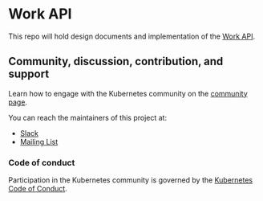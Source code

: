# Work API

This repo will hold design documents and implementation of the [Work API](https://docs.google.com/document/d/1cWcdB40pGg3KS1eSyb9Q6SIRvWVI8dEjFp9RI0Gk0vg/edit#).

## Community, discussion, contribution, and support

Learn how to engage with the Kubernetes community on the [community page](http://kubernetes.io/community/).

You can reach the maintainers of this project at:

- [Slack](https://kubernetes.slack.com/messages/sig-multicluster)
- [Mailing List](https://groups.google.com/forum/#!forum/kubernetes-sig-multicluster)

### Code of conduct

Participation in the Kubernetes community is governed by the [Kubernetes Code of Conduct](code-of-conduct.md).
